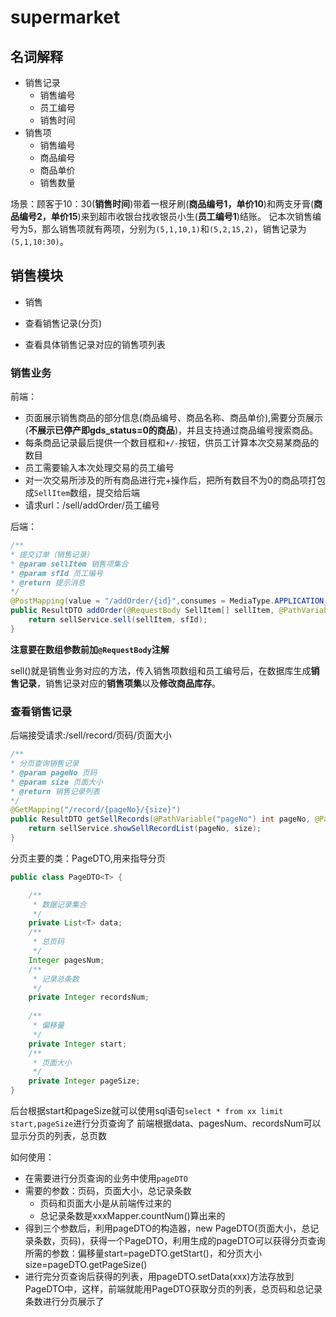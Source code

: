 # supermarket
## 名词解释
- 销售记录
  - 销售编号
  - 员工编号
  - 销售时间
- 销售项
  - 销售编号
  - 商品编号
  - 商品单价
  - 销售数量


场景：顾客于10：30(**销售时间**)带着一根牙刷(**商品编号1，单价10**)和两支牙膏(**商品编号2，单价15**)来到超市收银台找收银员小生(**员工编号1**)结账。
记本次销售编号为5，那么销售项就有两项，分别为`(5,1,10,1)`和`(5,2,15,2)`，销售记录为`(5,1,10:30)`。




## 销售模块
- 销售

- 查看销售记录(分页)
- 查看具体销售记录对应的销售项列表


### 销售业务
前端：
- 页面展示销售商品的部分信息(商品编号、商品名称、商品单价),需要分页展示(**不展示已停产即gds_status=0的商品**)，并且支持通过商品编号搜索商品。
- 每条商品记录最后提供一个数目框和`+/-`按钮，供员工计算本次交易某商品的数目
- 员工需要输入本次处理交易的员工编号
- 对一次交易所涉及的所有商品进行完+操作后，把所有数目不为0的商品项打包成`SellItem`数组，提交给后端
- 请求url：/sell/addOrder/员工编号

后端：
```java
/**
* 提交订单（销售记录）
* @param sellItem 销售项集合
* @param sfId 员工编号
* @return 提示消息
*/
@PostMapping(value = "/addOrder/{id}",consumes = MediaType.APPLICATION_JSON_VALUE)
public ResultDTO addOrder(@RequestBody SellItem[] sellItem, @PathVariable("id") int sfId) {
    return sellService.sell(sellItem, sfId);
}
```
**注意要在数组参数前加`@RequestBody`注解**

sell()就是销售业务对应的方法，传入销售项数组和员工编号后，在数据库生成**销售记录**，销售记录对应的**销售项集**以及**修改商品库存**。

### 查看销售记录
后端接受请求:/sell/record/页码/页面大小
```java
/**
* 分页查询销售记录
* @param pageNo 页码
* @param size 页面大小
* @return 销售记录列表
*/
@GetMapping("/record/{pageNo}/{size}")
public ResultDTO getSellRecords(@PathVariable("pageNo") int pageNo, @PathVariable("size") int size) {
    return sellService.showSellRecordList(pageNo, size);
}
```
分页主要的类：PageDTO,用来指导分页
```java
public class PageDTO<T> {

    /**
     * 数据记录集合
     */
    private List<T> data;
    /**
     * 总页码
     */
    Integer pagesNum;
    /**
     * 记录总条数
     */
    private Integer recordsNum;
    
    /**
     * 偏移量
     */
    private Integer start;
    /**
     * 页面大小
     */
    private Integer pageSize;
}
```
后台根据start和pageSize就可以使用sql语句`select * from xx limit start,pageSize`进行分页查询了
前端根据data、pagesNum、recordsNum可以显示分页的列表，总页数

如何使用：
- 在需要进行分页查询的业务中使用`pageDTO`
- 需要的参数：页码，页面大小，总记录条数
  - 页码和页面大小是从前端传过来的
  - 总记录条数是xxxMapper.countNum()算出来的
- 得到三个参数后，利用pageDTO的构造器，new PageDTO(页面大小，总记录条数，页码)，获得一个PageDTO，利用生成的pageDTO可以获得分页查询所需的参数：偏移量start=pageDTO.getStart()，和分页大小size=pageDTO.getPageSize()
- 进行完分页查询后获得的列表，用pageDTO.setData(xxx)方法存放到PageDTO中，这样，前端就能用PageDTO获取分页的列表，总页码和总记录条数进行分页展示了






